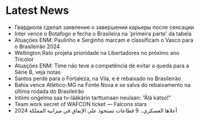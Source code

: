 # Latest News
-  Гвардиола сделал заявление о завершении карьеры после сенсации
-  Inter vence o Botafogo e fecha o Brasileira na 'primeira parte' da tabela
-  Atuações ENM: Paulinho e Serginho marcam e classificam o Vasco para o Brasileirão 2024
-  Wellington Rato projeta prioridade na Libertadores no próximo ano Tricolor
-  Atuações ENM: Time não teve a competência de evitar a queda para a Série B, veja notas
-  Santos perde para o Fortaleza, na Vila, e é rebaixado no Brasileirão
-  Bahia vence Atlético-MG na Fonte Nova e se salva do rebaixamento na última rodada do Brasileirão
-  Intiimi ongelma saa tv-lääkärin tarttumaan neulaan: ”Älä katso!”
-  Team work secret of WAFCON ticket — Falcons stars
-  أعلاها العسكري.. 9 قطاعات تستحوذ على الإنفاق في ميزانية المملكة 2024
